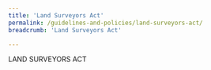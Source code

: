 ```yaml
---
title: 'Land Surveyors Act'
permalink: /guidelines-and-policies/land-surveyors-act/
breadcrumb: 'Land Surveyors Act'

---
```



LAND SURVEYORS ACT
